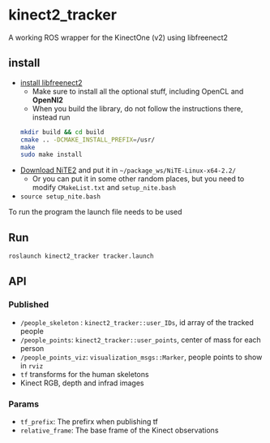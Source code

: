 # kinect2_tracker
A working ROS wrapper for the KinectOne (v2) using libfreenect2

## install 

- [install libfreenect2](https://github.com/OpenKinect/libfreenect2/)
  - Make sure to install all the optional stuff, including OpenCL and **OpenNI2**
  - When you build the library, do not follow the instructions there, instead run
  ```bash
  mkdir build && cd build
  cmake .. -DCMAKE_INSTALL_PREFIX=/usr/
  make
  sudo make install
  ```
- [Download NiTE2](http://openni.ru/files/nite/index.html) and put it in `~/package_ws/NiTE-Linux-x64-2.2/`
  - Or you can put it in some other random places, but you need to modify `CMakeList.txt` and `setup_nite.bash`
- `source setup_nite.bash`

To run the program the launch file needs to be used

## Run

```bash
roslaunch kinect2_tracker tracker.launch
```

## API

### Published

- `/people_skeleton` : `kinect2_tracker::user_IDs`, id array of the tracked people
- `/people_points`: `kinect2_tracker::user_points`, center of mass for each person
- `/people_points_viz`: `visualization_msgs::Marker`, people points to show in `rviz`
- `tf` transforms for the human skeletons 
- Kinect RGB, depth and infrad images

### Params

- `tf_prefix`: The prefirx when publishing tf
- `relative_frame`: The base frame of the Kinect observations
